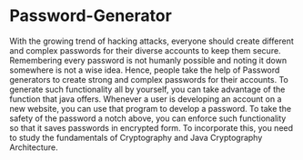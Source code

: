 # Password-Generator
With the growing trend of hacking attacks, everyone should create different and complex passwords for their diverse accounts to keep them secure. Remembering every password is not humanly possible and noting it down somewhere is not a wise idea. Hence, people take the help of Password generators to create strong and complex passwords for their accounts. To generate such functionality all by yourself, you can take advantage of the function that java offers. Whenever a user is developing an account on a new website, you can use that program to develop a password. To take the safety of the password a notch above, you can enforce such functionality so that it saves passwords in encrypted form. To incorporate this, you need to study the fundamentals of Cryptography and Java Cryptography Architecture.
